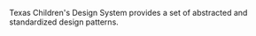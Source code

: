 <!--lead
  Components provide consistent and reusable solutions to common user interface needs.
lead-->

Texas Children's Design System provides a set of abstracted and standardized design patterns.